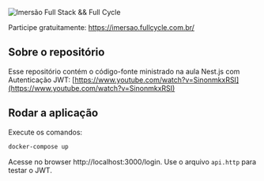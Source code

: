 ![Imersão Full Stack && Full Cycle](https://events-fullcycle.s3.amazonaws.com/events-fullcycle/static/site/img/grupo_4417.png)

Participe gratuitamente: https://imersao.fullcycle.com.br/

## Sobre o repositório
Esse repositório contém o código-fonte ministrado na aula Nest.js com Autenticação JWT: [https://www.youtube.com/watch?v=SinonmkxRSI](https://www.youtube.com/watch?v=SinonmkxRSI)

## Rodar a aplicação

Execute os comandos:

```bash
docker-compose up
```

Acesse no browser http://localhost:3000/login. Use o arquivo `api.http` para testar o JWT.

